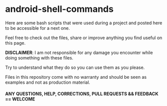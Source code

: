 # android-shell-commands


Here are some bash scripts that were used during a project and posted here to be accessible for a next one.

Feel free to check out the files, share or improve anything you find useful on this page.


__DISCLAIMER__: I am not responsible for any damage you encounter while doing something with these files.

Try to understand what they do so you can use them as you please.

Files in this repository come with no warranty and should be seen as examples and not as production material.


#### ANY QUESTIONS, HELP, CORRECTIONS, PULL REQUESTS && FEEDBACK == **WELCOME**
